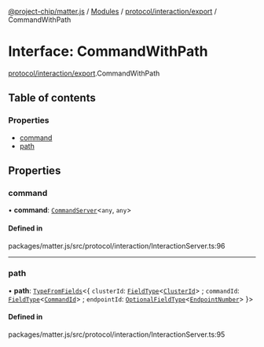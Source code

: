 [@project-chip/matter.js](../README.md) / [Modules](../modules.md) / [protocol/interaction/export](../modules/protocol_interaction_export.md) / CommandWithPath

# Interface: CommandWithPath

[protocol/interaction/export](../modules/protocol_interaction_export.md).CommandWithPath

## Table of contents

### Properties

- [command](protocol_interaction_export.CommandWithPath.md#command)
- [path](protocol_interaction_export.CommandWithPath.md#path)

## Properties

### command

• **command**: [`CommandServer`](../classes/cluster_export.CommandServer.md)<`any`, `any`\>

#### Defined in

packages/matter.js/src/protocol/interaction/InteractionServer.ts:96

___

### path

• **path**: [`TypeFromFields`](../modules/tlv_export.md#typefromfields)<{ `clusterId`: [`FieldType`](tlv_export.FieldType.md)<[`ClusterId`](../modules/datatype_export.md#clusterid)\> ; `commandId`: [`FieldType`](tlv_export.FieldType.md)<[`CommandId`](../modules/datatype_export.md#commandid)\> ; `endpointId`: [`OptionalFieldType`](tlv_export.OptionalFieldType.md)<[`EndpointNumber`](../modules/datatype_export.md#endpointnumber)\>  }\>

#### Defined in

packages/matter.js/src/protocol/interaction/InteractionServer.ts:95

